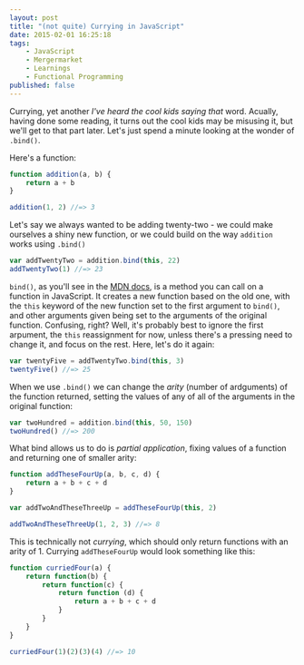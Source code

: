 ```yaml
---
layout: post
title: "(not quite) Currying in JavaScript"
date: 2015-02-01 16:25:18
tags:
    - JavaScript
    - Mergermarket
    - Learnings
    - Functional Programming
published: false
---
```


Currying, yet another _I've heard the cool kids saying that_ word. Acually,
having done some reading, it turns out the cool kids may be misusing it, but
we'll get to that part later. Let's just spend a minute looking at the wonder of
`.bind()`.

Here's a function:

```javascript
function addition(a, b) {
    return a + b
}

addition(1, 2) //=> 3
```

Let's say we always wanted to be adding twenty-two - we could make ourselves
a shiny new function, or we could build on the way `addition` works using
`.bind()`

```javascript
var addTwentyTwo = addition.bind(this, 22)
addTwentyTwo(1) //=> 23
```

`bind()`, as you'll see in the [MDN docs], is a method you can call on a function in
JavaScript. It creates a new function based on the old one, with the `this`
keyword of the new function set to the first argument to `bind()`, and other
arguments given being set to the arguments of the original function. Confusing,
right? Well, it's probably best to ignore the first arpument, the `this`
reassignment for now, unless there's a pressing need to change it, and focus on
the rest. Here, let's do it again:

```javascript
var twentyFive = addTwentyTwo.bind(this, 3)
twentyFive() //=> 25
```

When we use `.bind()` we can change the _arity_ (number of ardguments) of the
function returned, setting the values of any of all of the arguments in the
original function:

```javascript
var twoHundred = addition.bind(this, 50, 150)
twoHundred() //=> 200
```

What bind allows us to do is _partial application_, fixing values of a function
and returning one of smaller arity:

```javascript
function addTheseFourUp(a, b, c, d) {
    return a + b + c + d
}

var addTwoAndTheseThreeUp = addTheseFourUp(this, 2)

addTwoAndTheseThreeUp(1, 2, 3) //=> 8
```

This is technically not _currying_, which should only return functions with an
arity of 1. Currying `addTheseFourUp` would look something like this:

```javascript
function curriedFour(a) {
    return function(b) {
        return function(c) {
            return function (d) {
                return a + b + c + d
            }
        }
    }
}

curriedFour(1)(2)(3)(4) //=> 10
```

[MDN docs]: https://developer.mozilla.org/en-US/docs/Web/JavaScript/Reference/Global_Objects/Function/bind
